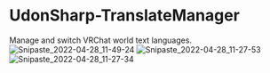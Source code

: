 # UdonSharp-TranslateManager
Manage and switch VRChat world text languages.
![Snipaste_2022-04-28_11-49-24](https://user-images.githubusercontent.com/8389962/165691974-9bbfffdc-59ae-406a-a541-5a5c00ac85cc.png)
![Snipaste_2022-04-28_11-27-53](https://user-images.githubusercontent.com/8389962/165691988-c1cec88c-2584-43cb-93a6-d2d187069cb9.png)
![Snipaste_2022-04-28_11-27-34](https://user-images.githubusercontent.com/8389962/165692002-5e0fc1f5-044b-4658-9da5-67c1c82d04e2.png)
